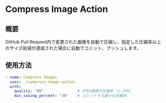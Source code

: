 # Compress Image Action

## 概要
GitHub Pull Request内で変更された画像を自動で圧縮し、指定した圧縮率以上のサイズ削減が達成された場合に自動でコミット、プッシュします。

## 使用方法
```yaml
- name: Compress Images
  uses: ./compress-image-action
  with:
    quality: "80"               # JPEG画像の圧縮率 (1-100)
    min_saving_percent: "30"    # コミットする最小の圧縮率